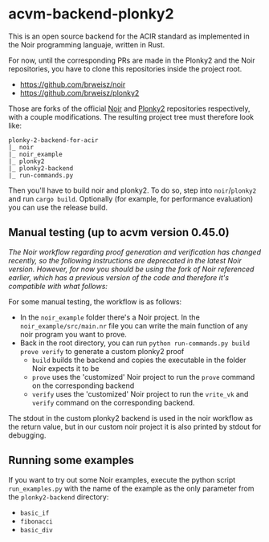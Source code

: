 # acvm-backend-plonky2
This is an open source backend for the ACIR standard as implemented in the Noir programming languaje, written in Rust.

For now, until the corresponding PRs are made in the Plonky2 and the Noir repositories, you have to clone this repositories inside the project root.
* https://github.com/brweisz/noir 
* https://github.com/brweisz/plonky2

Those are forks of the official [Noir](https://github.com/noir-lang/noir) and [Plonky2](https://github.com/0xPolygonZero/plonky2) repositories respectively, with a couple modifications.
The resulting project tree must therefore look like:

```
plonky-2-backend-for-acir
|_ noir
|_ noir_example
|_ plonky2
|_ plonky2-backend
|_ run-commands.py
```

Then you'll have to build noir and plonky2. To do so, step into ```noir```/```plonky2``` and run ```cargo build```. Optionally (for example, for performance evaluation) you can use the release build. 

## Manual testing (up to acvm version 0.45.0)
_The Noir workflow regarding proof generation and verification has changed recently, so the following instructions are deprecated in the latest Noir version. However, for now you should be using the fork of Noir referenced earlier, which has a previous version of the code and therefore it's compatible with what follows:_

For some manual testing, the workflow is as follows:
* In the ```noir_example``` folder there's a Noir project. In the ```noir_example/src/main.nr``` file you can write the main function of any noir program you want to prove.
* Back in the root directory, you can run ```python run-commands.py build prove verify``` to generate a custom plonky2 proof
  * ```build``` builds the backend and copies the executable in the folder Noir expects it to be
  * ```prove``` uses the 'customized' Noir project to run the ```prove``` command on the corresponding backend
  * ```verify``` uses the 'customized' Noir project to run the ```vrite_vk``` and ```verify``` command on the corresponding backend. 

The stdout in the custom plonky2 backend is used in the noir workflow as the return value, but in our custom noir project it is also printed by stdout for debugging.

## Running some examples
If you want to try out some Noir examples, execute the python script ```run_examples.py``` with the name of the example as the only parameter from the ```plonky2-backend``` directory:
* ```basic_if```
* ```fibonacci```
* ```basic_div```